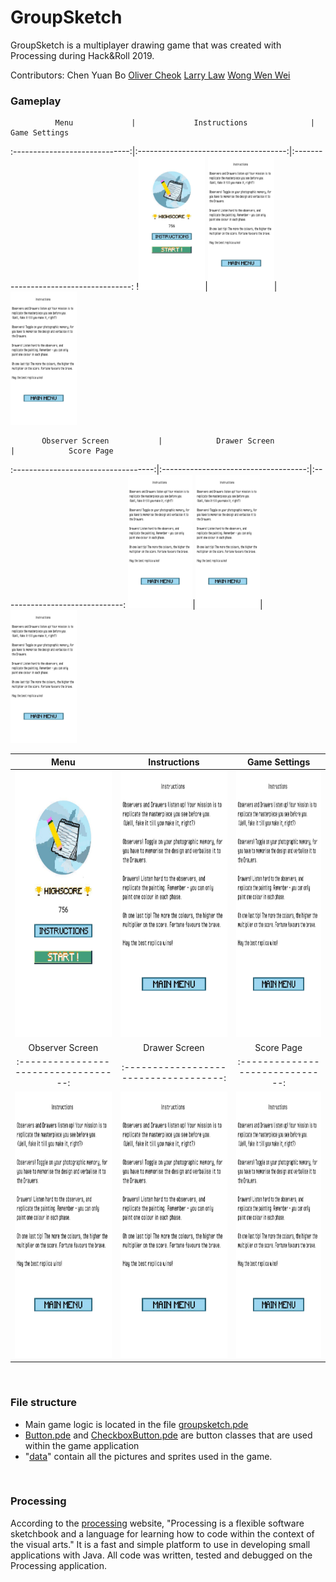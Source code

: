 # GroupSketch
GroupSketch is a multiplayer drawing game that was created with Processing during Hack&Roll 2019. 

Contributors:
Chen Yuan Bo
[Oliver Cheok](https://github.com/olivercheok20)
[Larry Law](https://github.com/larrylawl) 
[Wong Wen Wei](https://www.linkedin.com/in/wong-wen-wei/)

### Gameplay

              Menu             |             Instructions              |             Game Settings
:-----------------------------:|:-------------------------------------:|:-------------------------------------:
!<img src="app_photos/menu.jpg" width="106" height="213">|<img src="app_photos/instructions.jpg" width="106" height="213">|<img src="app_photos/instructions.jpg" width="106" height="213">

           Observer Screen           |            Drawer Screen             |            Score Page
:-----------------------------------:|:------------------------------------:|:------------------------------:
<img src="app_photos/instructions.jpg" width="103" height="213">|<img src="app_photos/instructions.jpg" width="103" height="213">|<img src="app_photos/instructions.jpg" width="106" height="213">

Menu | Instructions  | Game Settings
:-------------------------:|:-------------------------------:|:------------------:
<img src="app_photos/menu.jpg" width="212" height="426">|<img  src="app_photos/instructions.jpg" width="212" height="426">|<img src="app_photos/instructions.jpg" width="212" height="426">
Observer Screen |  Drawer Screen |  Score Page
:-----------------------------------:|:------------------------------------:|:------------------------------:
<img src="app_photos/instructions.jpg" width="206" height="426">|<img src="app_photos/instructions.jpg" width="206" height="426">|<img src="app_photos/instructions.jpg" width="212" height="426">

<br>

### File structure

- Main game logic is located in the file [groupsketch.pde](game_files/groupsketch.pde)
- [Button.pde](game_files/Button.pde) and [CheckboxButton.pde](game_files/CheckboxButton.pde) are button classes that are used within the game application
- "[data](game_files/data/)" contain all the pictures and sprites used in the game.
<br>

### Processing
According to the [processing](https://processing.org/) website, "Processing is a flexible software sketchbook and a language for learning how to code within the context of the visual arts." It is a fast and simple platform to use in developing small applications with Java. All code was written, tested and debugged on the Processing application.

